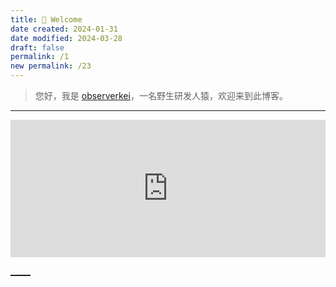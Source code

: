 ```yaml
---
title: 🎉 Welcome
date created: 2024-01-31
date modified: 2024-03-28
draft: false
permalink: /1
new permalink: /23
---
```



 > 您好，我是 [observerkei](https://observerkei.top)，一名野生研发人猿，欢迎来到此博客。
 
  
---

<div>
<iframe src="https://mhasbini.com/miscs/react-chrome-dino-demo/index.html" frameborder="0" scrolling="no" width="100%" height="220px" loading="lazy" style="overflow: hidden;"  ></iframe>
</div>
 


[_____](https://observerkei.top/)
